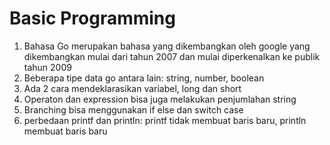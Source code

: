 # Basic Programming

1. Bahasa Go merupakan bahasa yang dikembangkan oleh google yang dikembangkan mulai dari tahun 2007 dan mulai diperkenalkan ke publik tahun 2009
2. Beberapa tipe data go antara lain: string, number, boolean
3. Ada 2 cara mendeklarasikan variabel, long dan short
4. Operaton dan expression bisa juga melakukan penjumlahan string
5. Branching bisa menggunakan if else dan switch case
6. perbedaan printf dan println: printf tidak membuat baris baru, println membuat baris baru